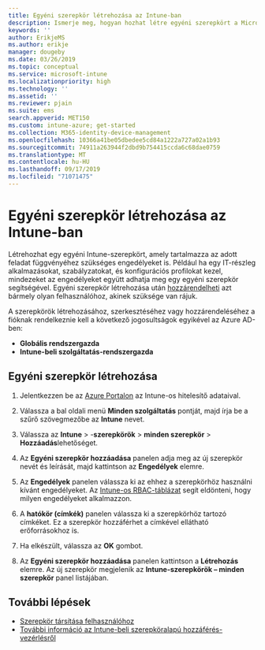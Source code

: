 ```yaml
---
title: Egyéni szerepkör létrehozása az Intune-ban
description: Ismerje meg, hogyan hozhat létre egyéni szerepkört a Microsoft Intuneban.
keywords: ''
author: ErikjeMS
ms.author: erikje
manager: dougeby
ms.date: 03/26/2019
ms.topic: conceptual
ms.service: microsoft-intune
ms.localizationpriority: high
ms.technology: ''
ms.assetid: ''
ms.reviewer: pjain
ms.suite: ems
search.appverid: MET150
ms.custom: intune-azure; get-started
ms.collection: M365-identity-device-management
ms.openlocfilehash: 10366a41be05dbedee5cd84a1222a727a02a1b93
ms.sourcegitcommit: 74911a263944f2dbd9b754415ccda6c68dae0759
ms.translationtype: MT
ms.contentlocale: hu-HU
ms.lasthandoff: 09/17/2019
ms.locfileid: "71071475"
---
```

# <a name="create-a-custom-role-in-intune"></a>Egyéni szerepkör létrehozása az Intune-ban

Létrehozhat egy egyéni Intune-szerepkört, amely tartalmazza az adott feladat függvényéhez szükséges engedélyeket is. Például ha egy IT-részleg alkalmazásokat, szabályzatokat, és konfigurációs profilokat kezel, mindezeket az engedélyeket együtt adhatja meg egy egyéni szerepkör segítségével. Egyéni szerepkör létrehozása után [hozzárendelheti](assign-role.md) azt bármely olyan felhasználóhoz, akinek szüksége van rájuk.

A szerepkörök létrehozásához, szerkesztéséhez vagy hozzárendeléséhez a fióknak rendelkeznie kell a következő jogosultságok egyikével az Azure AD-ben:
- **Globális rendszergazda**
- **Intune-beli szolgáltatás-rendszergazda**

## <a name="to-create-a-custom-role"></a>Egyéni szerepkör létrehozása

1. Jelentkezzen be az [Azure Portalon](https://portal.azure.com) az Intune-os hitelesítő adataival.

2. Válassza a bal oldali menü **Minden szolgáltatás** pontját, majd írja be a szűrő szövegmezőbe az **Intune** nevet.

3. Válassza az **Intune** > -**szerepkörök** > **minden szerepkör** > **Hozzáadás**lehetőséget.

4. Az **Egyéni szerepkör hozzáadása** panelen adja meg az új szerepkör nevét és leírását, majd kattintson az **Engedélyek** elemre.

5. Az **Engedélyek** panelen válassza ki az ehhez a szerepkörhöz használni kívánt engedélyeket. Az [Intune-os RBAC-táblázat](https://gallery.technet.microsoft.com/Intune-RBAC-table-2e3c9a1a) segít eldönteni, hogy milyen engedélyeket alkalmazzon.

6. A **hatókör (címkék)** panelen válassza ki a szerepkörhöz tartozó címkéket. Ez a szerepkör hozzáférhet a címkével ellátható erőforrásokhoz is.

7. Ha elkészült, válassza az **OK** gombot.

8. Az **Egyéni szerepkör hozzáadása** panelen kattintson a **Létrehozás** elemre. Az új szerepkör megjelenik az **Intune-szerepkörök – minden szerepkör** panel listájában.

## <a name="next-steps"></a>További lépések
- [Szerepkör társítása felhasználóhoz](assign-role.md)
- [További információ az Intune-beli szerepköralapú hozzáférés-vezérlésről](role-based-access-control.md)

